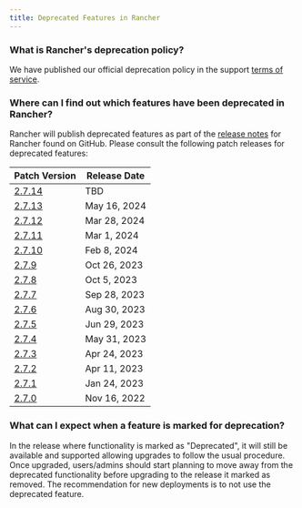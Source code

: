 ```yaml
---
title: Deprecated Features in Rancher
---
```


<head>
  <link rel="canonical" href="https://ranchermanager.docs.rancher.com/faq/deprecated-features"/>
</head>

### What is Rancher's deprecation policy?

We have published our official deprecation policy in the support [terms of service](https://rancher.com/support-maintenance-terms).

### Where can I find out which features have been deprecated in Rancher?

Rancher will publish deprecated features as part of the [release notes](https://github.com/rancher/rancher/releases) for Rancher found on GitHub. Please consult the following patch releases for deprecated features:

| Patch Version |  Release Date |
|---------------|---------------|
| [2.7.14](https://github.com/rancher/rancher/releases/tag/v2.7.14) |  TBD             |
| [2.7.13](https://github.com/rancher/rancher/releases/tag/v2.7.13) |  May 16, 2024    |
| [2.7.12](https://github.com/rancher/rancher/releases/tag/v2.7.12) |  Mar 28, 2024    |
| [2.7.11](https://github.com/rancher/rancher/releases/tag/v2.7.11) |  Mar 1, 2024     |
| [2.7.10](https://github.com/rancher/rancher/releases/tag/v2.7.10) |  Feb 8, 2024     |
| [2.7.9](https://github.com/rancher/rancher/releases/tag/v2.7.9)   |  Oct 26, 2023    |
| [2.7.8](https://github.com/rancher/rancher/releases/tag/v2.7.8)   |  Oct 5, 2023     |
| [2.7.7](https://github.com/rancher/rancher/releases/tag/v2.7.7)   |  Sep 28, 2023    |
| [2.7.6](https://github.com/rancher/rancher/releases/tag/v2.7.6)   |  Aug 30, 2023    |
| [2.7.5](https://github.com/rancher/rancher/releases/tag/v2.7.5)   |  Jun 29, 2023    |
| [2.7.4](https://github.com/rancher/rancher/releases/tag/v2.7.4)   |  May 31, 2023    |
| [2.7.3](https://github.com/rancher/rancher/releases/tag/v2.7.3)   |  Apr 24, 2023    |
| [2.7.2](https://github.com/rancher/rancher/releases/tag/v2.7.2)   |  Apr 11, 2023    |
| [2.7.1](https://github.com/rancher/rancher/releases/tag/v2.7.1)   |  Jan 24, 2023    |
| [2.7.0](https://github.com/rancher/rancher/releases/tag/v2.7.0)   |  Nov 16, 2022    |

### What can I expect when a feature is marked for deprecation?

In the release where functionality is marked as "Deprecated", it will still be available and supported allowing upgrades to follow the usual procedure. Once upgraded, users/admins should start planning to move away from the deprecated functionality before upgrading to the release it marked as removed. The recommendation for new deployments is to not use the deprecated feature.